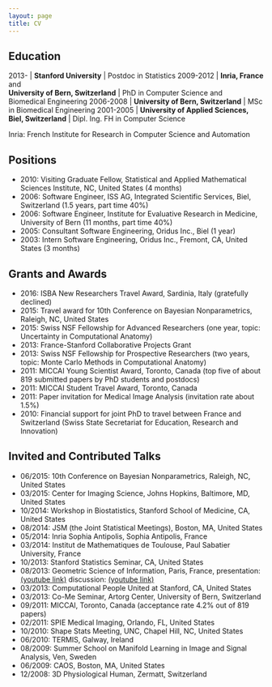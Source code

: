 ```yaml
---
layout: page
title: CV
---
```


## Education

2013-     | **Stanford University**                                           | Postdoc in Statistics
2009-2012 | **Inria, France** and <br/> **University of Bern, Switzerland**   | PhD in Computer Science and <br/> Biomedical Engineering
2006-2008 | **University of Bern, Switzerland**                               | MSc in Biomedical Engineering
2001-2005 | **University of Applied Sciences, Biel, Switzerland**             | Dipl. Ing. FH in Computer Science

Inria: French Institute for Research in Computer Science and Automation

## Positions

* 2010: Visiting Graduate Fellow, Statistical and Applied Mathematical Sciences Institute, NC, United States (4 months)
* 2006: Software Engineer, ISS AG, Integrated Scientific Services, Biel, Switzerland (1.5 years, part time 40%)
* 2006: Software Engineer, Institute for Evaluative Research in Medicine, University of Bern (11 months, part time 40%)
* 2005: Consultant Software Engineering, Oridus Inc., Biel (1 year)
* 2003: Intern Software Engineering, Oridus Inc., Fremont, CA, United States (3 months)

## Grants and Awards

* 2016: ISBA New Researchers Travel Award, Sardinia, Italy (gratefully declined)
* 2015: Travel award for 10th Conference on Bayesian Nonparametrics, Raleigh, NC, United States
* 2015: Swiss NSF Fellowship for Advanced Researchers (one year, topic: Uncertainty in Computational Anatomy)
* 2013: France-Stanford Collaborative Projects Grant
* 2013: Swiss NSF Fellowship for Prospective Researchers (two years, topic: Monte Carlo Methods in Computational Anatomy)
* 2011: MICCAI Young Scientist Award, Toronto, Canada (top five of about 819 submitted papers by PhD students and postdocs)
* 2011: MICCAI Student Travel Award, Toronto, Canada
* 2011: Paper invitation for Medical Image Analysis (invitation rate about 1.5%)
* 2010: Financial support for joint PhD to travel between France and Switzerland (Swiss State Secretariat for Education, Research and Innovation)

## Invited and Contributed Talks

* 06/2015: 10th Conference on Bayesian Nonparametrics, Raleigh, NC, United States
* 03/2015: Center for Imaging Science, Johns Hopkins, Baltimore, MD, United States 
* 10/2014: Workshop in Biostatistics, Stanford School of Medicine, CA, United States
* 08/2014: JSM (the Joint Statistical Meetings), Boston, MA, United States
* 05/2014: Inria Sophia Antipolis, Sophia Antipolis, France
* 03/2014: Institut de Mathematiques de Toulouse, Paul Sabatier University, France
* 10/2013: Stanford Statistics Seminar, CA, United States
* 08/2013: Geometric Science of Information, Paris, France, presentation: [(youtube link)](https://www.youtube.com/watch?v=KZO-EaJ6Qrc) discussion: [(youtube link)](https://www.youtube.com/watch?v=B22UeW_wOpg)
* 03/2013: Computational People United at Stanford, CA, United States
* 03/2013: Co-Me Seminar, Artorg Center, University of Bern, Switzerland
* 09/2011: MICCAI, Toronto, Canada (acceptance rate 4.2% out of 819 papers) 
* 02/2011: SPIE Medical Imaging, Orlando, FL, United States
* 10/2010: Shape Stats Meeting, UNC, Chapel Hill, NC, United States
* 06/2010: TERMIS, Galway, Ireland
* 08/2009: Summer School on Manifold Learning in Image and Signal Analysis, Ven, Sweden
* 06/2009: CAOS, Boston, MA, United States
* 12/2008: 3D Physiological Human, Zermatt, Switzerland